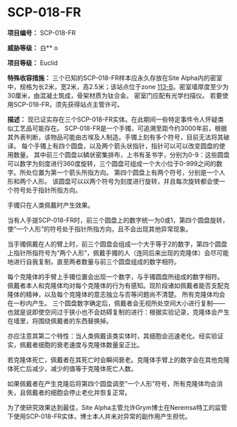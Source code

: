 # SCP-018-FR
**项目编号：** SCP-018-FR

**威胁等级：** 白** o

**项目等级：** Euclid

**特殊收容措施：** 三个已知的SCP-018-FR样本应永久存放在Site Alpha内的密室中，规格为长2米，宽2米，高2.5米；该站点位于zone [113-B](//scp-wiki-cn.wikidot.comhttp://scp-wiki-cn.wikidot.com/scp-299-fr)。密室墙厚度至少为30厘米，由混凝土筑成，骨架材质为钛合金。
密室门应配有光学扫描仪。
若要使用SCP-018-FR，须先获得站点主管许可。

**描述：** 现已证实存在三个SCP-018-FR实体。在此期间一些特定事件令人怀疑类似工艺品可能存在。
SCP-018-FR是一个手镯，可追溯至距今约3000年前，根据其外表判断，该物品可能由古埃及人制造。手镯上刻有多个符号，目前无法将其破译。
每个手镯上有四个圆盘，以及两个箭头状指针，指针可以可以改变圆盘的使用数量。
其中前三个圆盘以鳞状密集排布，上书有圣书字，分别为0-9：这些圆盘可以数字为刻度进行360度旋转，三个圆盘可组成一个大小位于0-999之间的数字。所处位置为第一个箭头所指方向。
第四个圆盘上有两个符号，分别是一个人形和两个人形。
该圆盘可以以两个符号为刻度进行旋转，并且每次旋转都会使一个符号处于指针所指方向。

手镯只在人类佩戴时产生效果。

当有人手提SCP-018-FR时，前三个圆盘上的数字统一为0或1，第四个圆盘旋转，使“一个人形”的符号处于指针所指方向，且不会出现其他异常现象。

当手镯佩戴在人的臂上时，前三个圆盘会组成一个大于等于2的数字，第四个圆盘上指针所指符号为“两个人形”，佩戴手镯的人（连同后来出现的克隆体）会尽可能地进行自我复制，直至两者数量与前三个圆盘组成的数字相符。

每个克隆体的手臂上手镯位置会出现一个数字，与手镯圆盘所组成的数字相符。
佩戴者本人和克隆体均对每个克隆体的行为有感知。现阶段诸如佩戴者能否支配克隆体的精神，以及每个克隆体的意志独立与否等问题尚不清楚。
所有克隆体均会在一秒内产生。
三个圆盘数字确定后，佩戴者会无视所处空间大小进行复制——也就是说即使空间过于狭小也不会妨碍复制的进行：根据实验记录，克隆体会产生在墙里，将围绕佩戴者的东西替换掉。

亦应注意其第二个特性：当人类佩戴该类实体时，其细胞会迅速老化。经实验证实，佩戴者细胞的衰老速度与克隆体数量呈正比。

若克隆体死亡，佩戴者在其死亡时会瞬间衰老。克隆体手臂上的数字会在其他克隆体死亡后减少，减少的值等于克隆体死亡人数。

如果佩戴者在产生克隆后将第四个圆盘调至“一个人形”符号，所有克隆体均会消失，且佩戴者的细胞会停止老化并恢复正常。

为了使研究效果达到最佳，Site Alpha主管允许Grym博士在Neremsa特工的监管下使用SCP-018-FR实体，博士本人并未对异常的副作用产生担忧。



